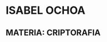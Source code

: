 # ISABEL OCHOA
## MATERIA: CRIPTORAFIA 


</script><script src="https://www.gstatic.com/dialogflow-console/fast/messenger/bootstrap.js?v=1">
<df-messenger intent="BIENVENIDO" chat-title="Criptografia" agent-id="058e88d5-57e4-45be-8b49-3d9c9a0a2f6a" language-code="es" >
